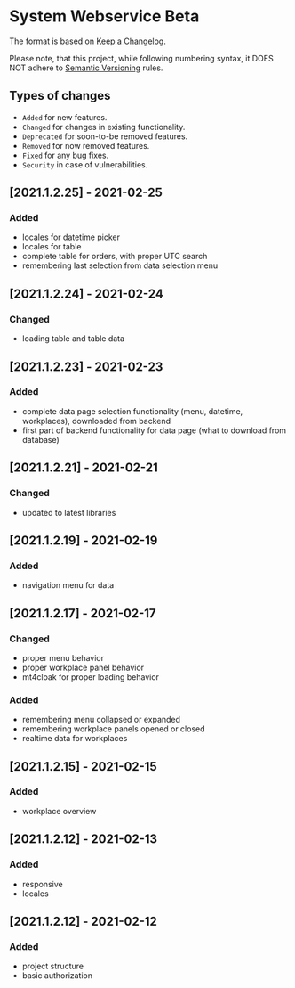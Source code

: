 # System Webservice Beta

The format is based on [Keep a Changelog](http://keepachangelog.com/en/1.0.0/).

Please note, that this project, while following numbering syntax, it DOES NOT adhere
to [Semantic Versioning](http://semver.org/spec/v2.0.0.html) rules.

## Types of changes

* ```Added``` for new features.
* ```Changed``` for changes in existing functionality.
* ```Deprecated``` for soon-to-be removed features.
* ```Removed``` for now removed features.
* ```Fixed``` for any bug fixes.
* ```Security``` in case of vulnerabilities.

## [2021.1.2.25] - 2021-02-25

### Added
- locales for datetime picker
- locales for table
- complete table for orders, with proper UTC search
- remembering last selection from data selection menu

## [2021.1.2.24] - 2021-02-24

### Changed
- loading table and table data

## [2021.1.2.23] - 2021-02-23

### Added
- complete data page selection functionality (menu, datetime, workplaces), downloaded from backend
- first part of backend functionality for data page (what to download from database)

## [2021.1.2.21] - 2021-02-21

### Changed
- updated to latest libraries

## [2021.1.2.19] - 2021-02-19

### Added
- navigation menu for data

## [2021.1.2.17] - 2021-02-17

### Changed
- proper menu behavior
- proper workplace panel behavior
- mt4cloak for proper loading behavior

### Added
- remembering menu collapsed or expanded
- remembering workplace panels opened or closed
- realtime data for workplaces


## [2021.1.2.15] - 2021-02-15

### Added
- workplace overview

## [2021.1.2.12] - 2021-02-13

### Added
- responsive
- locales

## [2021.1.2.12] - 2021-02-12

### Added
- project structure
- basic authorization
